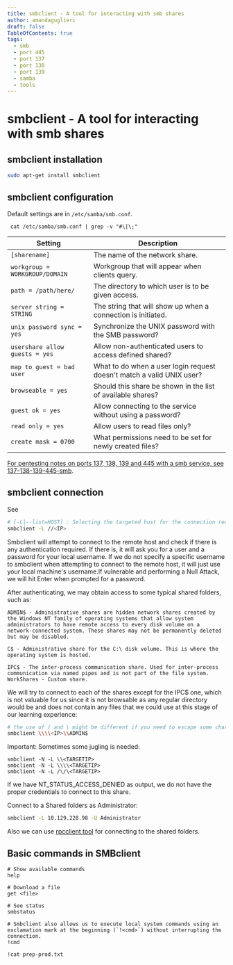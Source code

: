 ```yaml
---
title: smbclient - A tool for interacting with smb shares
author: amandaguglieri
draft: false
TableOfContents: true
tags:
  - smb
  - port 445
  - port 137
  - port 138
  - port 139
  - samba
  - tools
---
```


# smbclient - A tool for interacting with smb shares


## smbclient installation 

```bash
sudo apt-get install smbclient
```


## smbclient configuration

Default settings are in `/etc/samba/smb.conf`.

```shell-session
 cat /etc/samba/smb.conf | grep -v "#\|\;" 
```


|**Setting**|**Description**|
|---|---|
|`[sharename]`|The name of the network share.|
|`workgroup = WORKGROUP/DOMAIN`|Workgroup that will appear when clients query.|
|`path = /path/here/`|The directory to which user is to be given access.|
|`server string = STRING`|The string that will show up when a connection is initiated.|
|`unix password sync = yes`|Synchronize the UNIX password with the SMB password?|
|`usershare allow guests = yes`|Allow non-authenticated users to access defined shared?|
|`map to guest = bad user`|What to do when a user login request doesn't match a valid UNIX user?|
|`browseable = yes`|Should this share be shown in the list of available shares?|
|`guest ok = yes`|Allow connecting to the service without using a password?|
|`read only = yes`|Allow users to read files only?|
|`create mask = 0700`|What permissions need to be set for newly created files?|



[For pentesting notes on ports 137, 138, 139 and 445 with a smb service, see 137-138-139-445-smb](137-138-139-445-smb.md). 


## smbclient connection

See 
```bash
# [-L|--list=HOST] : Selecting the targeted host for the connection request.
smbclient -L //<IP>
```

Smbclient will attempt to connect to the remote host and check if there is any authentication required. If there is, it will ask you for a user and a password for your local username. If we do not specify a specific username to smbclient when attempting to connect to the remote host, it will just use your local machine's username.If vulnerable and performing a Null Attack, we will hit Enter when prompted for a password.

After authenticating, we may obtain access to some typical shared folders, such as:
```
ADMIN$ - Administrative shares are hidden network shares created by the Windows NT family of operating systems that allow system administrators to have remote access to every disk volume on a network-connected system. These shares may not be permanently deleted but may be disabled.

C$ - Administrative share for the C:\ disk volume. This is where the operating system is hosted.

IPC$ - The inter-process communication share. Used for inter-process communication via named pipes and is not part of the file system.
WorkShares - Custom share. 
```

We will try to connect to each of the shares except for the IPC$ one, which is not valuable for us since it is not browsable as any regular directory would be and does not contain any files that we could use at this stage of our learning experience: 
```bash
# the use of / and \ might be different if you need to escape some characters
smbclient \\\\<IP>\\ADMIN$
```

Important: Sometimes some jugling is needed:

```shell-session
smbclient -N -L \\<TARGETIP>
smbclient -N -L \\\\<TARGETIP>
smbclient -N -L /\/\<TARGETIP>
```

If we have NT_STATUS_ACCESS_DENIED as output, we do not have the proper credentials to connect to this share. 


Connect to a Shared folders as Administrator:

```bash
smbclient -L 10.129.228.98 -U Administrator
```

Also we can use [rpcclient tool](rpcclient.md) for connecting to the shared folders.

## Basic commands in SMBclient


```smb-session
# Show available commands
help

# Download a file
get <file>

# See status
smbstatus

# Smbclient also allows us to execute local system commands using an exclamation mark at the beginning (`!<cmd>`) without interrupting the connection.
!cmd

!cat prep-prod.txt
```
